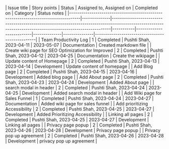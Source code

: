 | Issue title                                                                       | Story points | Status    | Assigned to, Assigned on | Completed on | Category      | Status notes                                    |
|-----------------------------------------------------------------------------------|--------------|-----------------------------------------------------------------------------------------------------------------------------------------------------------|-----------|--------------------------|--------------|---------------|-------------------------------------------------|
| Team Productivity Log                                                             | 1            | Completed | Pushti Shah, 2023-04-11  | 2023-05-07   | Documentation | Created markdown file                           |
| Create wiki page for SEO Optimization for Improved                                | 2            | Completed | Pushti Shah, 2023-04-12  | 2023-04-25   | Documentation | Create the wikipage                             |
| Update content of Homepage                                                        | 2            | Completed | Pushti Shah, 2023-04-13  | 2023-04-14   | Development   | Update content of homepage                      |
| Add Blog page                                                                     | 2            | Completed | Pushti Shah, 2023-04-15  | 2023-04-16   | Development   | Added blog page                                 |
| Add About page                                                                    | 2            | Completed | Pushti Shah, 2023-04-23  | 2023-04-24   | Development   | Added About page                                |
| search modal in header                                                            | 2            | Completed | Pushti Shah, 2023-04-24  | 2023-04-25   | Development   | Added search modal in header                    |
| Add Wiki page for Sales Funnel                                                    | 1            | Completed | Pushti Shah, 2023-04-24  | 2023-04-27   | Documentation | Added wiki page for sales funnel                |
| Add prioritizing Accessibility                                                    | 2            | Completed | Pushti Shah, 2023-04-25  | 2023-04-27   | Development   | Added Prioritizing Accessibility                |
| Linking all pages                                                                 | 2            | Completed | Pushti Shah, 2023-04-25  | 2023-04-27   | Development   | Linking all pages                               |
| Privacy page popup                                                                | 2            | Completed | Pushti Shah, 2023-04-26  | 2023-04-28   | Development   | Privacy page popup                              |
| Privacy pop up agreement                                                          | 2            | Completed | Pushti Shah, 2023-04-26  | 2023-04-28   | Development   | privacy pop up agreement                        |